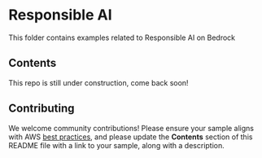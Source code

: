 # Responsible AI

This folder contains examples related to Responsible AI on Bedrock

## Contents

This repo is still under construction, come back soon! 

## Contributing

We welcome community contributions! Please ensure your sample aligns with AWS [best practices](https://aws.amazon.com/architecture/well-architected/), and please update the **Contents** section of this README file with a link to your sample, along with a description.
